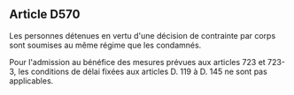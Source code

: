 Article D570
----
Les personnes détenues en vertu d'une décision de contrainte par corps sont
soumises au même régime que les condamnés.

Pour l'admission au bénéfice des mesures prévues aux articles 723 et 723-3, les
conditions de délai fixées aux articles D. 119 à D. 145 ne sont pas applicables.
